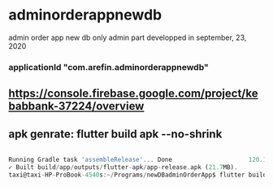 # adminorderappnewdb

admin order app new db only admin part developped in september, 23, 2020


### applicationId "com.arefin.adminorderappnewdb"


## https://console.firebase.google.com/project/kebabbank-37224/overview



## apk genrate:  flutter build apk --no-shrink

```dart

Running Gradle task 'assembleRelease'... Done                     120.1s (!)
✓ Built build/app/outputs/flutter-apk/app-release.apk (21.7MB).
taxi@taxi-HP-ProBook-4540s:~/Programs/newDBadminOrderApp$ flutter build apk --no-shrink


```